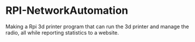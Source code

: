 # RPI-NetworkAutomation
Making a Rpi 3d printer program that can run the 3d printer and manage the radio, all while reporting statistics to a website.
